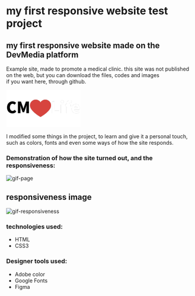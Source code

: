 # my first responsive website test project
 ## my first responsive website made on the DevMedia platform

 Example site, made to promote a medical clinic.
 this site was not published on the web, but you can download the files, codes and images<br>
  if you want here, through github.

<img src="assets/logo.png" alt="Logo_of_the_clinic_of_the_project" title="Logo">

I modified some things in the project, to learn and give it a personal touch, such as colors, fonts and even some ways of how the site responds.

### Demonstration of how the site turned out, and the responsiveness:

<img src=".../../Images-for-Readme/projeto.clinica2.gif" alt="gif-page" title="gif">

## responsiveness image

<img src=".../../Images-for-Readme/projeto.clinica.responsive.gif" alt="gif-responsiveness" title="responsiveness_Gif">

### technologies used:

* HTML 
* CSS3

### Designer tools used:

* Adobe color
* Google Fonts
* Figma

